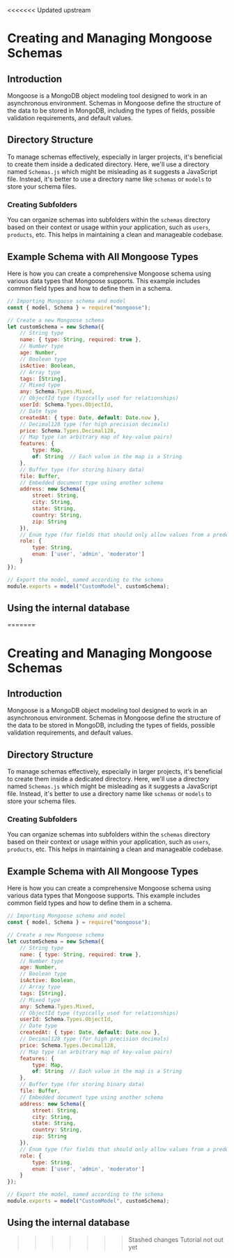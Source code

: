 <<<<<<< Updated upstream
# Creating and Managing Mongoose Schemas

## Introduction
Mongoose is a MongoDB object modeling tool designed to work in an asynchronous environment. Schemas in Mongoose define the structure of the data to be stored in MongoDB, including the types of fields, possible validation requirements, and default values.

## Directory Structure
To manage schemas effectively, especially in larger projects, it's beneficial to create them inside a dedicated directory. Here, we'll use a directory named `Schemas.js` which might be misleading as it suggests a JavaScript file. Instead, it's better to use a directory name like `schemas` or `models` to store your schema files.

### Creating Subfolders
You can organize schemas into subfolders within the `schemas` directory based on their context or usage within your application, such as `users`, `products`, etc. This helps in maintaining a clean and manageable codebase.

## Example Schema with All Mongoose Types
Here is how you can create a comprehensive Mongoose schema using various data types that Mongoose supports. This example includes common field types and how to define them in a schema.

```javascript
// Importing Mongoose schema and model
const { model, Schema } = require("mongoose");

// Create a new Mongoose schema
let customSchema = new Schema({
    // String type
    name: { type: String, required: true },
    // Number type
    age: Number,
    // Boolean type
    isActive: Boolean,
    // Array type
    tags: [String],
    // Mixed type
    any: Schema.Types.Mixed,
    // ObjectId type (typically used for relationships)
    userId: Schema.Types.ObjectId,
    // Date type
    createdAt: { type: Date, default: Date.now },
    // Decimal128 type (for high precision decimals)
    price: Schema.Types.Decimal128,
    // Map type (an arbitrary map of key-value pairs)
    features: {
        type: Map,
        of: String  // Each value in the map is a String
    },
    // Buffer type (for storing binary data)
    file: Buffer,
    // Embedded document type using another schema
    address: new Schema({
        street: String,
        city: String,
        state: String,
        country: String,
        zip: String
    }),
    // Enum type (for fields that should only allow values from a predefined set)
    role: {
        type: String,
        enum: ['user', 'admin', 'moderator']
    }
});

// Export the model, named according to the schema
module.exports = model("CustomModel", customSchema);
```

## Using the internal database
=======
# Creating and Managing Mongoose Schemas

## Introduction
Mongoose is a MongoDB object modeling tool designed to work in an asynchronous environment. Schemas in Mongoose define the structure of the data to be stored in MongoDB, including the types of fields, possible validation requirements, and default values.

## Directory Structure
To manage schemas effectively, especially in larger projects, it's beneficial to create them inside a dedicated directory. Here, we'll use a directory named `Schemas.js` which might be misleading as it suggests a JavaScript file. Instead, it's better to use a directory name like `schemas` or `models` to store your schema files.

### Creating Subfolders
You can organize schemas into subfolders within the `schemas` directory based on their context or usage within your application, such as `users`, `products`, etc. This helps in maintaining a clean and manageable codebase.

## Example Schema with All Mongoose Types
Here is how you can create a comprehensive Mongoose schema using various data types that Mongoose supports. This example includes common field types and how to define them in a schema.

```javascript
// Importing Mongoose schema and model
const { model, Schema } = require("mongoose");

// Create a new Mongoose schema
let customSchema = new Schema({
    // String type
    name: { type: String, required: true },
    // Number type
    age: Number,
    // Boolean type
    isActive: Boolean,
    // Array type
    tags: [String],
    // Mixed type
    any: Schema.Types.Mixed,
    // ObjectId type (typically used for relationships)
    userId: Schema.Types.ObjectId,
    // Date type
    createdAt: { type: Date, default: Date.now },
    // Decimal128 type (for high precision decimals)
    price: Schema.Types.Decimal128,
    // Map type (an arbitrary map of key-value pairs)
    features: {
        type: Map,
        of: String  // Each value in the map is a String
    },
    // Buffer type (for storing binary data)
    file: Buffer,
    // Embedded document type using another schema
    address: new Schema({
        street: String,
        city: String,
        state: String,
        country: String,
        zip: String
    }),
    // Enum type (for fields that should only allow values from a predefined set)
    role: {
        type: String,
        enum: ['user', 'admin', 'moderator']
    }
});

// Export the model, named according to the schema
module.exports = model("CustomModel", customSchema);
```

## Using the internal database
>>>>>>> Stashed changes
Tutorial not out yet